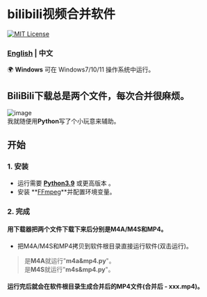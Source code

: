 # bilibili视频合并软件
[![MIT License](https://img.shields.io/badge/license-MIT-blue.svg?style=flat)](http://choosealicense.com/licenses/mit/)

### [English](README.md)  | 中文

🌍 **Windows** 可在 Windows7/10/11 操作系统中运行。

## BiliBili下载总是两个文件，每次合并很麻烦。
![image](https://github.com/YF-Eternal/bilibili-video-merge/assets/97782472/ae8f89d7-86ea-490d-b8ab-c44f30d289c6)  
我就随便用**Python**写了个小玩意来辅助。

## 开始
### 1. 安装
* 运行需要 **[Python3.9](https://python.org/downloads/)** 或更高版本 。
* 安装 **[FFmpeg](https://ffmpeg.org/download.html#get-packages)**并配置环境变量。

### 2. 完成
#### 用下载器把两个文件下载下来后分别是M4A/M4S和MP4。
* 把M4A/M4S和MP4拷贝到软件根目录直接运行软件(双击运行)。
> 是**M4A**就运行"**m4a&mp4.py**"。  
> 是**M4S**就运行"**m4s&mp4.py**"。
#### 运行完后就会在软件根目录生成合并后的MP4文件(合并后 - xxx.mp4)。
